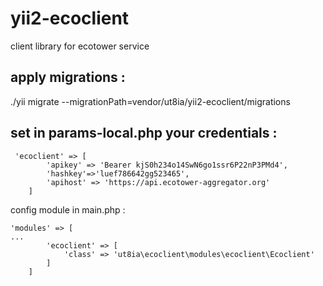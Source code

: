 # yii2-ecoclient
client library for ecotower service


apply migrations :
-
./yii migrate --migrationPath=vendor/ut8ia/yii2-ecoclient/migrations

set in params-local.php your credentials :
-

```
 'ecoclient' => [
        'apikey' => 'Bearer kjS0h234o14SwN6go1ssr6P22nP3PMd4',
        'hashkey'=>'luef786642gg523465',
        'apihost' => 'https://api.ecotower-aggregator.org'
    ]
```

config module in main.php :

```
'modules' => [
...
        'ecoclient' => [
            'class' => 'ut8ia\ecoclient\modules\ecoclient\Ecoclient'
        ]
    ]

```